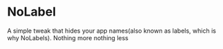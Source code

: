 # NoLabel
A simple tweak that hides your app names(also known as labels, which is why NoLabels). Nothing more nothing less 
